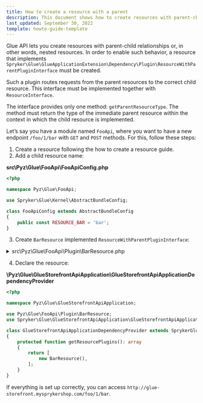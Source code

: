 ```yaml
---
title: How to create a resource with a parent
description: This document shows how to create resources with parent-child relationships 
last_updated: September 30, 2022
template: howto-guide-template
---
```


Glue API lets you create resources with parent-child relationships or, in other words, nested resources. In order to enable such behavior, a resource that implements `Spryker\Glue\GlueApplicationExtension\Dependency\Plugin\ResourceWithParentPluginInterface` must be created.

Such a plugin routes requests from the parent resources to the correct child resource. This interface must be implemented together with `ResourceInterface`.

The interface provides only one method: `getParentResourceType`. The method must return the type of the immediate parent resource within the context in which the child resource is implemented.

Let’s say you have a module named `FooApi`, where you want to have a new endpoint `/foo/1/bar` with `GET` and `POST` methods. For this, follow these steps:

1. Create a resource following the how to create a resource guide.
2. Add a child resource name:

**src\Pyz\Glue\FooApi\FooApiConfig.php**

```php
<?php

namespace Pyz\Glue\FooApi;

use Spryker\Glue\Kernel\AbstractBundleConfig;

class FooApiConfig extends AbstractBundleConfig
{
    public const RESOURCE_BAR = 'bar';
}
```

3. Create `BarResource` implemented `ResourceWithParentPluginInterface`:

<details><summary markdown='span'>src\Pyz\Glue\FooApi\Plugin\BarResource.php</summary>

```php
<?php

namespace Pyz\Glue\FooApi\Plugin;

use Generated\Shared\Transfer\GlueResourceMethodCollectionTransfer;
use Generated\Shared\Transfer\GlueResourceMethodConfigurationTransfer;
use Generated\Shared\Transfer\FooRestAttributesTransfer;
use Spryker\Glue\FooApi\Controller\FooResourceController;
use Spryker\Glue\FooApi\FooApiConfig;
use Spryker\Glue\GlueApplication\Plugin\GlueApplication\AbstractResourcePlugin;
use Spryker\Glue\GlueApplicationExtension\Dependency\Plugin\ResourceInterface;
use Spryker\Glue\GlueApplicationExtension\Dependency\Plugin\ResourceWithParentPluginInterface;

class FooRestResource extends AbstractResourcePlugin implements ResourceInterface, ResourceWithParentPluginInterface 
{
    public function getType(): string
    {
        return FooApiConfig::RESOURCE_BAR;
    }
    
    public function getController(): string
    {
        return FooResourceController::class;
    }

    public function getDeclaredMethods(): GlueResourceMethodCollectionTransfer
    {
        return (new GlueResourceMethodCollectionTransfer())
            ->setGet(new GlueResourceMethodConfigurationTransfer())
            ->setPost(
                (new GlueResourceMethodConfigurationTransfer())
                    ->setAction('postAction')->setAttributes(FooRestAttributesTransfer::class),
            );
    }
    
    public function getParentResourceType(): string
    {
        return FooApiConfig::RESOURCE_FOO;
    }
}
```
</details>

4. Declare the resource:

**\Pyz\Glue\GlueStorefrontApiApplication\GlueStorefrontApiApplicationDependencyProvider**

```php
<?php

namespace Pyz\Glue\GlueStorefrontApiApplication;

use Pyz\Glue\FooApi\Plugin\BarResource;
use Spryker\Glue\GlueStorefrontApiApplication\GlueStorefrontApiApplicationDependencyProvider as SprykerGlueStorefrontApiApplicationDependencyProvider;

class GlueStorefrontApiApplicationDependencyProvider extends SprykerGlueStorefrontApiApplicationDependencyProvider
{
    protected function getResourcePlugins(): array
    {
        return [
            new BarResource(),
        ];
    }
}
```

If everything is set up correctly, you can access `http://glue-storefront.mysprykershop.com/foo/1/bar`.
